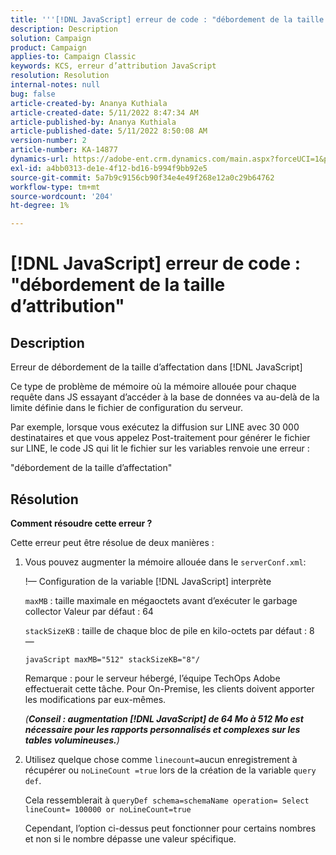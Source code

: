 ```yaml
---
title: '''[!DNL JavaScript] erreur de code : "débordement de la taille d’attribution"'
description: Description
solution: Campaign
product: Campaign
applies-to: Campaign Classic
keywords: KCS, erreur d’attribution JavaScript
resolution: Resolution
internal-notes: null
bug: false
article-created-by: Ananya Kuthiala
article-created-date: 5/11/2022 8:47:34 AM
article-published-by: Ananya Kuthiala
article-published-date: 5/11/2022 8:50:08 AM
version-number: 2
article-number: KA-14877
dynamics-url: https://adobe-ent.crm.dynamics.com/main.aspx?forceUCI=1&pagetype=entityrecord&etn=knowledgearticle&id=e9cf37fa-06d1-ec11-a7b5-0022480a8e40
exl-id: a4bb0313-de1e-4f12-bd16-b994f9bb92e5
source-git-commit: 5a7b9c9156cb90f34e4e49f268e12a0c29b64762
workflow-type: tm+mt
source-wordcount: '204'
ht-degree: 1%

---
```


# [!DNL JavaScript] erreur de code : &quot;débordement de la taille d’attribution&quot;

## Description

Erreur de débordement de la taille d’affectation dans [!DNL JavaScript]

Ce type de problème de mémoire où la mémoire allouée pour chaque requête dans JS essayant d’accéder à la base de données va au-delà de la limite définie dans le fichier de configuration du serveur.

Par exemple, lorsque vous exécutez la diffusion sur LINE avec 30 000 destinataires et que vous appelez Post-traitement pour générer le fichier sur LINE, le code JS qui lit le fichier sur les variables renvoie une erreur :

&quot;débordement de la taille d’affectation&quot;

## Résolution

<b>Comment résoudre cette erreur ?</b>

Cette erreur peut être résolue de deux manières :

1. Vous pouvez augmenter la mémoire allouée dans le `serverConf.xml`:

   !— Configuration de la variable [!DNL JavaScript] interprète

   `maxMB` : taille maximale en mégaoctets avant d’exécuter le garbage collector Valeur par défaut : 64

   `stackSizeKB` : taille de chaque bloc de pile en kilo-octets par défaut : 8 —

   `javaScript maxMB="512" stackSizeKB="8"/`

   Remarque : pour le serveur hébergé, l’équipe TechOps Adobe effectuerait cette tâche. Pour On-Premise, les clients doivent apporter les modifications par eux-mêmes.

   *(<b>Conseil : </b><b>augmentation [!DNL JavaScript] de 64 Mo à 512 Mo est nécessaire pour les rapports personnalisés et complexes sur les tables volumineuses.</b>)*

2. Utilisez quelque chose comme `linecount=`aucun enregistrement à récupérer ou `noLineCount =true` lors de la création de la variable `query def`.

   Cela ressemblerait à `queryDef schema=schemaName operation= Select lineCount= 100000 or noLineCount=true`

   Cependant, l’option ci-dessus peut fonctionner pour certains nombres et non si le nombre dépasse une valeur spécifique.
